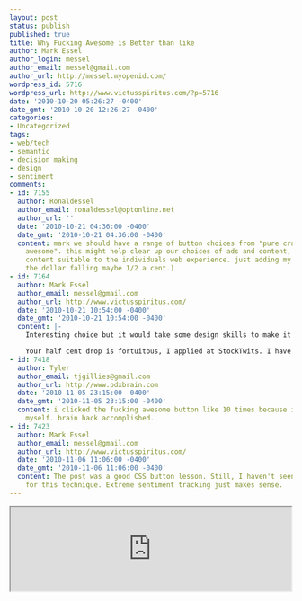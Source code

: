 ```yaml
---
layout: post
status: publish
published: true
title: Why Fucking Awesome is Better than like
author: Mark Essel
author_login: messel
author_email: messel@gmail.com
author_url: http://messel.myopenid.com/
wordpress_id: 5716
wordpress_url: http://www.victusspiritus.com/?p=5716
date: '2010-10-20 05:26:27 -0400'
date_gmt: '2010-10-20 12:26:27 -0400'
categories:
- Uncategorized
tags:
- web/tech
- semantic
- decision making
- design
- sentiment
comments:
- id: 7155
  author: Ronaldessel
  author_email: ronaldessel@optonline.net
  author_url: ''
  date: '2010-10-21 04:36:00 -0400'
  date_gmt: '2010-10-21 04:36:00 -0400'
  content: mark we should have a range of button choices from "pure crap" to "fucking
    awesome". this might help clear up our choices of ads and content, and help guide
    content suitable to the individuals web experience. just adding my 2 cents (with
    the dollar falling maybe 1/2 a cent.)
- id: 7164
  author: Mark Essel
  author_email: messel@gmail.com
  author_url: http://www.victusspiritus.com/
  date: '2010-10-21 10:54:00 -0400'
  date_gmt: '2010-10-21 10:54:00 -0400'
  content: |-
    Interesting choice but it would take some design skills to make it easy as crap to use. Slide bar, 3-5 choices?

    Your half cent drop is fortuitous, I applied at StockTwits. I have no idea if I'm the right Duracell battery unit for them.
- id: 7418
  author: Tyler
  author_email: tjgillies@gmail.com
  author_url: http://www.pdxbrain.com
  date: '2010-11-05 23:15:00 -0400'
  date_gmt: '2010-11-05 23:15:00 -0400'
  content: i clicked the fucking awesome button like 10 times because i couldn't control
    myself. brain hack accomplished.
- id: 7423
  author: Mark Essel
  author_email: messel@gmail.com
  author_url: http://www.victusspiritus.com/
  date: '2010-11-06 11:06:00 -0400'
  date_gmt: '2010-11-06 11:06:00 -0400'
  content: The post was a good CSS button lesson. Still, I haven't seen broad adoption
    for this technique. Extreme sentiment tracking just makes sense.
---
```

<p><iframe src="http://www.victusspiritus.com/button.html" width="500" height="150" />
<br />
code for the above fugly buttons are at <a href="http://gist.github.com/636281">this gist</a></p>
<p><i>It's not important what you like</i></p>
<p>We all like plenty of mediocre crap. The humor that get's a single syllable laugh, the tech article that get's a head nod, the hack that connects format a to format b. Tracking knowledge of tolerable information we approve of is a waste of effort. Web companies are better served by replacing like with Fucking Awesome sentiment tracking. They should go ahead and add a Loathe button while they're at it, even that would be of higher utility than a like button.</p>
<p><i>The Brief and Questionable History of Sentiment Tracking</i></p>
<p>There are a number of web services that are doing everything in their power to capture sentiment data. Google and other search engines have leveraged the link graph as a form of approval. Not too long back Friendfeed integrated a like button next to posts in one's social feed to express appreciation, interest, and to share that information with others. Facebook quickly mimicked Friendfeed's like button seeing the great potential for categorizing the personalized interests of it's members, as well as the overall approval by communities. Twitter leveraged the RT user meme which shared interesting tweets and let the original poster know that their update was appreciated*. Hunch skipped the entire social network aspect and dove right after sentiment data.</p>
<p>Sentiment information is highly sought after by businesses. Companies benefit by gaining access to individual tastes, which enables them to strategically plan their marketing efforts. Rapid feedback is obtained by observing real time approval which enables businesses to expend resources and quickly identify successful campaigns. In this way our collective interests serve as advanced sensors for mapping out optimal marketing paths in a highly dynamic and nonlinear terrain.</p>
<p>Notes:<br />
*=  new retweets are universally ignored by original posters</p>
